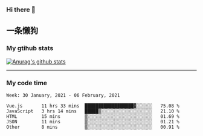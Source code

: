 ### Hi there 👋

## 一条懒狗
<!--
**kiss-me-quickly/kiss-me-quickly** is a ✨ _special_ ✨ repository because its `README.md` (this file) appears on your GitHub profile.

Here are some ideas to get you started:

- 🔭 I’m currently working on ...
- 🌱 I’m currently learning ...
- 👯 I’m looking to collaborate on ...
- 🤔 I’m looking for help with ...
- 💬 Ask me about ...
- 📫 How to reach me: ...
- 😄 Pronouns: ...
- ⚡ Fun fact: ...
-->


### My gtihub stats

[![Anurag's github stats](https://github-readme-stats.vercel.app/api?username=kiss-me-quickly)](https://github.com/anuraghazra/github-readme-stats)

***

### My code time

<!--START_SECTION:waka-->
```text
Week: 30 January, 2021 - 06 February, 2021

Vue.js       11 hrs 33 mins  ██████████████████▓░░░░░░   75.08 % 
JavaScript   3 hrs 14 mins   █████▒░░░░░░░░░░░░░░░░░░░   21.10 % 
HTML         15 mins         ▒░░░░░░░░░░░░░░░░░░░░░░░░   01.69 % 
JSON         11 mins         ▒░░░░░░░░░░░░░░░░░░░░░░░░   01.21 % 
Other        8 mins          ▒░░░░░░░░░░░░░░░░░░░░░░░░   00.91 % 
```
<!--END_SECTION:waka-->
